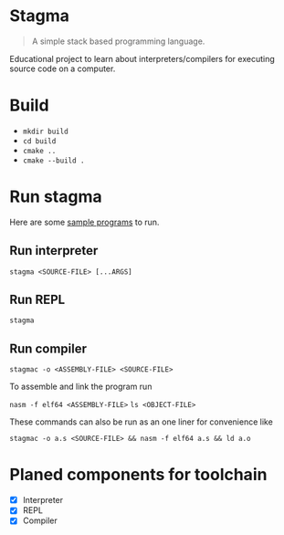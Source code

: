 # Stagma

> A simple stack based programming language.

Educational project to learn about interpreters/compilers for executing source code on a computer.

# Build

- `mkdir build`
- `cd build`
- `cmake ..`
- `cmake --build .`

# Run stagma

Here are some [sample programs](/samples) to run.

## Run interpreter

`stagma <SOURCE-FILE> [...ARGS]`

## Run REPL

`stagma`

## Run compiler

`stagmac -o <ASSEMBLY-FILE> <SOURCE-FILE>`

To assemble and link the program run

`nasm -f elf64 <ASSEMBLY-FILE>`
`ls <OBJECT-FILE>`

These commands can also be run as an one liner for convenience like

`stagmac -o a.s <SOURCE-FILE> && nasm -f elf64 a.s && ld a.o`


# Planed components for toolchain

- [x] Interpreter
- [x] REPL
- [x] Compiler
